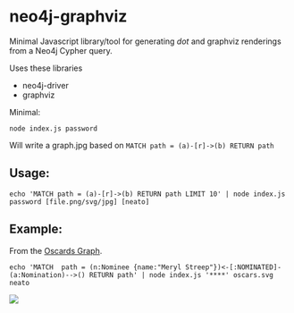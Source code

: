 # neo4j-graphviz

Minimal Javascript library/tool for generating *dot* and graphviz renderings from a Neo4j Cypher query.

Uses these libraries

* neo4j-driver
* graphviz

Minimal:

`node index.js password`

Will write a graph.jpg based on `MATCH path = (a)-[r]->(b) RETURN path`

## Usage:

```
echo 'MATCH path = (a)-[r]->(b) RETURN path LIMIT 10' | node index.js password [file.png/svg/jpg] [neato]
```


## Example:

From the [Oscards Graph](http://gist.asciidoctor.org/?dropbox-14493611/oscars.adoc).

```
echo 'MATCH  path = (n:Nominee {name:"Meryl Streep"})<-[:NOMINATED]-(a:Nomination)-->() RETURN path' | node index.js '****' oscars.svg neato
```

![](https://raw.githubusercontent.com/jexp/neo4j-graphviz/master/oscars.svg)